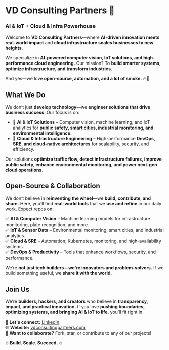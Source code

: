 # **VD Consulting Partners** 🚀  
### **AI & IoT + Cloud & Infra Powerhouse**  

Welcome to **VD Consulting Partners**—where **AI-driven innovation meets real-world impact** and **cloud infrastructure scales businesses to new heights.**  

We specialize in **AI-powered computer vision, IoT solutions, and high-performance cloud engineering.** Our mission? To **build smarter systems, optimize infrastructure, and transform industries.**  

And yes—we love **open-source, automation, and a lot of smoke.** 🔥💨  

## **What We Do**  
We don’t just **develop technology**—we **engineer solutions that drive business success**. Our focus is on:  

- 🔹 **AI & IoT Solutions** – Computer vision, machine learning, and IoT analytics for **public safety, smart cities, industrial monitoring, and environmental intelligence.**  
- 🔹 **Cloud & Infrastructure Engineering** – High-performance **DevOps, SRE, and cloud-native architectures** for scalability, security, and efficiency.  

Our solutions **optimize traffic flow, detect infrastructure failures, improve public safety, enhance environmental monitoring, and power next-gen cloud operations.**  

## **Open-Source & Collaboration**  
We don’t believe in **reinventing the wheel**—we **build, contribute, and share.** Here, you’ll find **real-world tools** that we **use and refine** in our daily work. Expect repos on:  

✅ **AI & Computer Vision** – Machine learning models for infrastructure monitoring, plate recognition, and more.  
✅ **IoT & Sensor Data** – Environmental monitoring, smart cities, and industrial analytics.  
✅ **Cloud & SRE** – Automation, Kubernetes, monitoring, and high-availability systems.  
✅ **DevOps & Productivity** – Tools that enhance workflows, security, and performance.  

We’re **not just tech builders—we're innovators and problem-solvers.** If we build something useful, we **share it with the world.**  

## **Join Us**  
We’re **builders, hackers, and creators** who believe in **transparency, impact, and practical innovation.** If you love **pushing boundaries, optimizing systems, and bringing AI & IoT to life**, you’ll fit right in.  

💬 **Let's connect:** [LinkedIn](https://linkedin.com/company/vd-consulting-partners)  
🌐 **Website:** [vdconsultingpartners.com](https://vdconsultingpartners.com)  
🤝 **Want to collaborate?** Fork, star, or contribute to any of our projects!  

🔥 **Build. Scale. Succeed.** 🔥 
